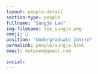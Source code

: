 ```yaml
---
layout: people-detail
section-type: people
fullname: "Sungje Lee"
img-filename: lee_sungje.png
emoji: 🌊
position: "Undergraduate Intern"
permalink: people/sungje.html
email: hotpoem@gmail.com

social:
---
```


